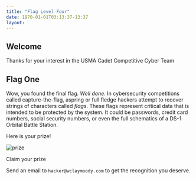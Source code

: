 ```yaml
---
title: "Flag Level Four"
date: 1970-01-01T03:13:37-13:37
layout:
---
```


## Welcome

Thanks for your interest in the USMA Cadet Competitive Cyber Team

## Flag One

Wow, you found the final flag. *Well done*. In cybersecurity competitions called capture-the-flag, aspring or full
fledge hackers attempt to recover strings of characters called _flags_. These flags represent critical data that
is intended to be protected by the system. It could be passwords, credit card numbers, social security numbers,
or even the full schematics of a DS-1 Orbital Battle Station.

Here is your prize!

![prize](http://www.allaboutlives.com/wp-content/uploads/2017/05/o-GIFT-IN-HAND-facebook.jpg)

Claim your prize

Send an email to `hacker@wclaymoody.com` to get the recognition you deserve.
